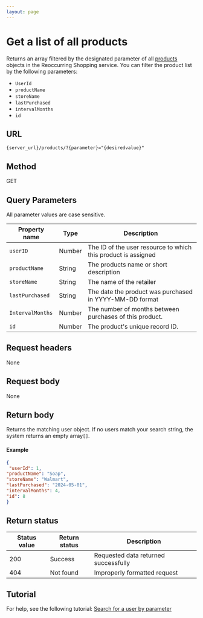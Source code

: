 ```yaml
---
layout: page
---
```

# Get a list of all products

Returns an array filtered by the designated parameter of all [products](products.md) objects in the Reoccurring Shopping service. You can filter the product list by the following parameters:

* `UserId`
* `productName`
* `storeName`
* `lastPurchased`
* `intervalMonths`
* `id`

## URL

```shell
{server_url}/products/?{parameter}="{desiredvalue}"
```

## Method

GET

## Query Parameters

All parameter values are case sensitive.

| Property name | Type | Description |
| ------------- | ----------- | ----------- |
| `userID` | Number | The ID of the user resource to which this product is assigned |
| `productName` | String | The products name or short description |
| `storeName` | String | The name of the retailer|
| `lastPurchased` | String | The date the product was purchased in YYYY-MM-DD format|
| `IntervalMonths` | Number | The number of months between purchases of this product.|
| `id` | Number | The product's unique record ID.|

## Request headers

None

## Request body

None

## Return body

Returns the matching user object. If no users match your search string, the system returns an empty array`[]`.

#### Example

```json
{
 "userId": 1,
"productName": "Soap",
"storeName": "Walmart",
"lastPurchased": "2024-05-01",
"intervalMonths": 4,
"id": 8
}
```

## Return status

| Status value | Return status | Description |
| ------------- | ----------- | ----------- |
| 200 | Success | Requested data returned successfully |
| 404| Not found | Improperly formatted request |

## Tutorial

For help, see the following tutorial: [Search for a user by parameter](../tutorial/search_user_parameter.md)
